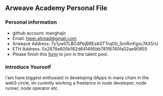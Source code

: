 ## Arweave Academy Personal File

### Personal information

- github account: manghajir
- Email: hjeer.ahmad@gmail.com
- Arweave Address: 7y1ywll7LBCdPbjBREsASTTrq0G_5nrRmFgxc7AX5rU
- ETH Address: 0x2876e605b182d641495bb781f8740fa02ae90855
- Please finish this [form](https://docs.google.com/forms/d/e/1FAIpQLSfWA5fIIcBgmRppm3jNz5vmf9Mai_QMVil-2pO4r7YKn_Zhtw/viewform?usp=sf_link) to join in the talent pool.

### Introduce Yourself
 i'am have biggest enthusiast in developing dApps in many chain in the web3 circle, im curently working a freelance in node developer, node runner, node operator etc